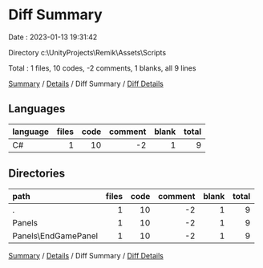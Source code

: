 # Diff Summary

Date : 2023-01-13 19:31:42

Directory c:\\UnityProjects\\Remik\\Assets\\Scripts

Total : 1 files,  10 codes, -2 comments, 1 blanks, all 9 lines

[Summary](results.md) / [Details](details.md) / Diff Summary / [Diff Details](diff-details.md)

## Languages
| language | files | code | comment | blank | total |
| :--- | ---: | ---: | ---: | ---: | ---: |
| C# | 1 | 10 | -2 | 1 | 9 |

## Directories
| path | files | code | comment | blank | total |
| :--- | ---: | ---: | ---: | ---: | ---: |
| . | 1 | 10 | -2 | 1 | 9 |
| Panels | 1 | 10 | -2 | 1 | 9 |
| Panels\\EndGamePanel | 1 | 10 | -2 | 1 | 9 |

[Summary](results.md) / [Details](details.md) / Diff Summary / [Diff Details](diff-details.md)
